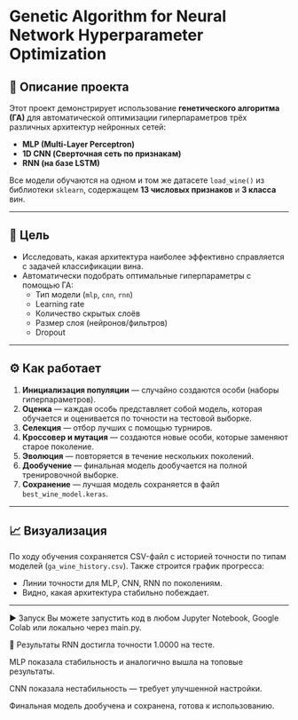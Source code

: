# Genetic Algorithm for Neural Network Hyperparameter Optimization

## 🧠 Описание проекта

Этот проект демонстрирует использование **генетического алгоритма (ГА)** для автоматической оптимизации гиперпараметров трёх различных архитектур нейронных сетей:

- **MLP (Multi-Layer Perceptron)**
- **1D CNN (Сверточная сеть по признакам)**
- **RNN (на базе LSTM)**

Все модели обучаются на одном и том же датасете `load_wine()` из библиотеки `sklearn`, содержащем **13 числовых признаков** и **3 класса** вин.

---

## 🎯 Цель

- Исследовать, какая архитектура наиболее эффективно справляется с задачей классификации вина.
- Автоматически подобрать оптимальные гиперпараметры с помощью ГА:
  - Тип модели (`mlp`, `cnn`, `rnn`)
  - Learning rate
  - Количество скрытых слоёв
  - Размер слоя (нейронов/фильтров)
  - Dropout

---

## ⚙️ Как работает

1. **Инициализация популяции** — случайно создаются особи (наборы гиперпараметров).
2. **Оценка** — каждая особь представляет собой модель, которая обучается и оценивается по точности на тестовой выборке.
3. **Селекция** — отбор лучших с помощью турниров.
4. **Кроссовер и мутация** — создаются новые особи, которые заменяют старое поколение.
5. **Эволюция** — повторяется в течение нескольких поколений.
6. **Дообучение** — финальная модель дообучается на полной тренировочной выборке.
7. **Сохранение** — лучшая модель сохраняется в файл `best_wine_model.keras`.

---

## 📈 Визуализация

По ходу обучения сохраняется CSV-файл с историей точности по типам моделей (`ga_wine_history.csv`). Также строится график прогресса:

- Линии точности для MLP, CNN, RNN по поколениям.
- Видно, какая архитектура стабильно побеждает.

---

▶️ Запуск
Вы можете запустить код в любом Jupyter Notebook, Google Colab или локально через main.py.

🧪 Результаты
RNN достигла точности 1.0000 на тесте.

MLP показала стабильность и аналогично вышла на топовые результаты.

CNN показала нестабильность — требует улучшенной настройки.

Финальная модель дообучена и сохранена, готова к использованию.
